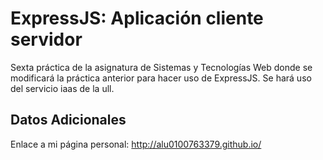 ExpressJS: Aplicación cliente servidor
===================
Sexta práctica de la asignatura de Sistemas y Tecnologías Web donde se modificará la práctica anterior para hacer uso de ExpressJS. Se hará uso del servicio iaas de la ull.

Datos Adicionales 
----------------------------------------
Enlace a mi página personal: http://alu0100763379.github.io/
